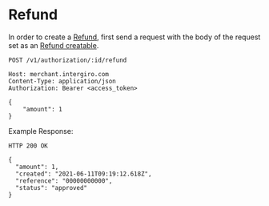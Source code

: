 # Refund

In order to create a [Refund](./reference.html#refund), first send a request with the body of the request set as an [Refund creatable](./reference.html#refund).

``` {1} JSON
POST /v1/authorization/:id/refund

Host: merchant.intergiro.com
Content-Type: application/json
Authorization: Bearer <access_token>

{
    "amount": 1
}
```

Example Response:
``` {1} JSON
HTTP 200 OK

{
  "amount": 1,
  "created": "2021-06-11T09:19:12.618Z",
  "reference": "00000000000",
  "status": "approved"
}
```